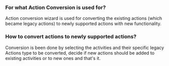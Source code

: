 ﻿### For what Action Conversion is used for?
Action conversion wizard is used for converting the existing actions (which became legacy actions) to newly supported actions with new functionality.

### How to convert actions to newly supported actions?
Conversion is been done by selecting the activities and their specific legacy Actions type to be converted, decide if new actions should be added to existing activities or to new ones and that's it.